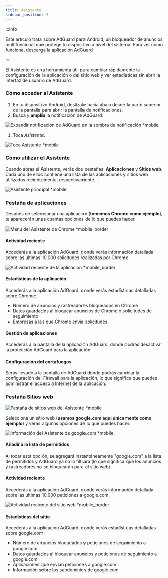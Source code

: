 ```yaml
---
title: Asistente
sidebar_position: 5
---
```


:::info

Este artículo trata sobre AdGuard para Android, un bloqueador de anuncios multifuncional que protege tu dispositivo a nivel del sistema. Para ver cómo funciona, [descarga la aplicación AdGuard](https://agrd.io/download-kb-adblock)

:::

El Asistente es una herramienta útil para cambiar rápidamente la configuración de la aplicación o del sitio web y ver estadísticas sin abrir la interfaz de usuario de AdGuard.

### Cómo acceder al Asistente

1. En tu dispositivo Android, deslízate hacia abajo desde la parte superior de la pantalla para abrir la pantalla de notificaciones.
2. Busca y **amplía** la notificación de AdGuard.

![Expandir notificación de AdGuard en la sombra de notificación \*mobile](https://cdn.adtidy.org/blog/new/jkksbhassistant-shade.png)

1. Toca _Asistente_.

![Toca Asistente \*mobile](https://cdn.adtidy.org/blog/new/1qvlhassistant-tap-assistant.jpg)

### Cómo utilizar el Asistente

Cuando abras el Asistente, verás dos pestañas: **Aplicaciones** y **Sitios web**. Cada uno de ellos contiene una lista de las aplicaciones y sitios web utilizados recientemente, respectivamente.

![Asistente principal \*mobile](https://cdn.adtidy.org/blog/new/i5mljAssistant-main.jpg)

### Pestaña de aplicaciones

Después de seleccionar una aplicación (**tomemos Chrome como ejemplo**), te aparecerán unas cuantas opciones de lo que puedes hacer.

![Menú del Asistente de Chrome \*mobile_border](https://cdn.adtidy.org/blog/new/e1sr4Chrome-assistant.jpg)

#### Actividad reciente

Accederás a la aplicación AdGuard, donde verás información detallada sobre las últimas 10.000 solicitudes realizadas por Chrome.

![Actividad reciente de la aplicación \*mobile_border](https://cdn.adtidy.org/blog/new/66hpechrome-recent-activity.png)

#### Estadísticas de la aplicación

Accederás a la aplicación AdGuard, donde verás estadísticas detalladas sobre Chrome:

- Número de anuncios y rastreadores bloqueados en Chrome
- Datos guardados al bloquear anuncios de Chrome o solicitudes de seguimiento
- Empresas a las que Chrome envía solicitudes

#### Gestión de aplicaciones

Accederás a la pantalla de la aplicación AdGuard, donde podrás desactivar la protección AdGuard para la aplicación.

#### Configuración del cortafuegos

Serás llevado a la pantalla de AdGuard donde podrás cambiar la configuración del Firewall para la aplicación, lo que significa que puedes administrar el acceso a Internet de la aplicación.

### Pestaña Sitios web

![Pestaña de sitios web del Asistente \*mobile](https://cdn.adtidy.org/blog/new/74y9rAssistant-websites.jpg)

Selecciona un sitio web (**usamos google.com aquí únicamente como ejemplo**) y verás algunas opciones de lo que puedes hacer.

![Información del Asistente de google.com \*mobile](https://cdn.adtidy.org/blog/new/tht0tgoogle-com-assistant.jpg)

#### Añadir a la lista de permitidos

Al tocar esta opción, se agregará instantáneamente "google.com" a la lista de permitidos y AdGuard ya no lo filtrará (lo que significa que los anuncios y rastreadores no se bloquearán para el sitio web).

#### Actividad reciente

Accederás a la aplicación AdGuard, donde verás información detallada sobre las últimas 10.000 peticiones a google.com.

![Actividad reciente del sitio web \*mobile_border](https://cdn.adtidy.org/blog/new/xq7f3assistant-website-recent-activity.png)

#### Estadísticas del sitio

Accederás a la aplicación AdGuard, donde verás estadísticas detalladas sobre google.com:

- Número de anuncios bloqueados y peticiones de seguimiento a google.com
- Datos guardados al bloquear anuncios y peticiones de seguimiento a google.com
- Aplicaciones que envían peticiones a google.com
- Información sobre los subdominios de google.com
